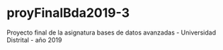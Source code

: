 # proyFinalBda2019-3
Proyecto final de la asignatura bases de datos avanzadas - Universidad Distrital - año 2019
